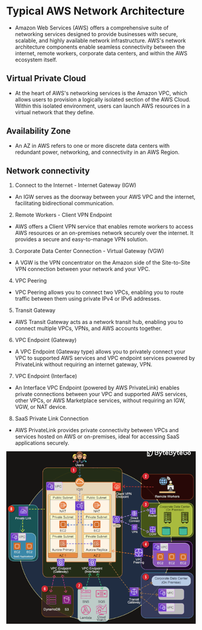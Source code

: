 #  Typical AWS Network Architecture
- Amazon Web Services (AWS) offers a comprehensive suite of networking services designed to provide businesses with secure, scalable, and highly available network infrastructure. AWS's network architecture components enable seamless connectivity between the internet, remote workers, corporate data centers, and within the AWS ecosystem itself. 
 
##  Virtual Private Cloud
- At the heart of AWS's networking services is the Amazon VPC, which allows users to provision a logically isolated section of the AWS Cloud. Within this isolated environment, users can launch AWS resources in a virtual network that they define. 

## Availability Zone 
- An AZ in AWS refers to one or more discrete data centers with redundant power, networking, and connectivity in an AWS Region. 
 
## Network connectivity
1. Connect to the Internet - Internet Gateway (IGW) 
- An IGW serves as the doorway between your AWS VPC and the internet, facilitating bidirectional communication. 
2. Remote Workers - Client VPN Endpoint 
- AWS offers a Client VPN service that enables remote workers to access AWS resources or an on-premises network securely over the internet. It provides a secure and easy-to-manage VPN solution. 
3. Corporate Data Center Connection - Virtual Gateway (VGW) 
- A VGW is the VPN concentrator on the Amazon side of the Site-to-Site VPN connection between your network and your VPC. 
4. VPC Peering 
- VPC Peering allows you to connect two VPCs, enabling you to route traffic between them using private IPv4 or IPv6 addresses. 
5. Transit Gateway 
- AWS Transit Gateway acts as a network transit hub, enabling you to connect multiple VPCs, VPNs, and AWS accounts together. 
6. VPC Endpoint (Gateway) 
- A VPC Endpoint (Gateway type) allows you to privately connect your VPC to supported AWS services and VPC endpoint services powered by PrivateLink without requiring an internet gateway, VPN. 
7. VPC Endpoint (Interface) 
- An Interface VPC Endpoint (powered by AWS PrivateLink) enables private connections between your VPC and supported AWS services, other VPCs, or AWS Marketplace services, without requiring an IGW, VGW, or NAT device. 
8. SaaS Private Link Connection 
- AWS PrivateLink provides private connectivity between VPCs and services hosted on AWS or on-premises, ideal for accessing SaaS applications securely.
<img src="images/1.png">
